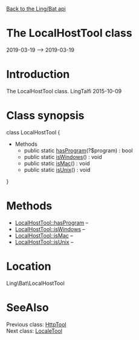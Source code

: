 [Back to the Ling/Bat api](https://github.com/lingtalfi/Bat/blob/master/doc/api/Ling/Bat.md)



The LocalHostTool class
================
2019-03-19 --> 2019-03-19






Introduction
============

The LocalHostTool class.
LingTalfi 2015-10-09



Class synopsis
==============


class <span class="pl-k">LocalHostTool</span>  {

- Methods
    - public static [hasProgram](https://github.com/lingtalfi/Bat/blob/master/doc/api/Ling/Bat/LocalHostTool/hasProgram.md)(?$program) : bool
    - public static [isWindows](https://github.com/lingtalfi/Bat/blob/master/doc/api/Ling/Bat/LocalHostTool/isWindows.md)() : void
    - public static [isMac](https://github.com/lingtalfi/Bat/blob/master/doc/api/Ling/Bat/LocalHostTool/isMac.md)() : void
    - public static [isUnix](https://github.com/lingtalfi/Bat/blob/master/doc/api/Ling/Bat/LocalHostTool/isUnix.md)() : void

}






Methods
==============

- [LocalHostTool::hasProgram](https://github.com/lingtalfi/Bat/blob/master/doc/api/Ling/Bat/LocalHostTool/hasProgram.md) &ndash; 
- [LocalHostTool::isWindows](https://github.com/lingtalfi/Bat/blob/master/doc/api/Ling/Bat/LocalHostTool/isWindows.md) &ndash; 
- [LocalHostTool::isMac](https://github.com/lingtalfi/Bat/blob/master/doc/api/Ling/Bat/LocalHostTool/isMac.md) &ndash; 
- [LocalHostTool::isUnix](https://github.com/lingtalfi/Bat/blob/master/doc/api/Ling/Bat/LocalHostTool/isUnix.md) &ndash; 





Location
=============
Ling\Bat\LocalHostTool


SeeAlso
==============
Previous class: [HttpTool](https://github.com/lingtalfi/Bat/blob/master/doc/api/Ling/Bat/HttpTool.md)<br>Next class: [LocaleTool](https://github.com/lingtalfi/Bat/blob/master/doc/api/Ling/Bat/LocaleTool.md)<br>
